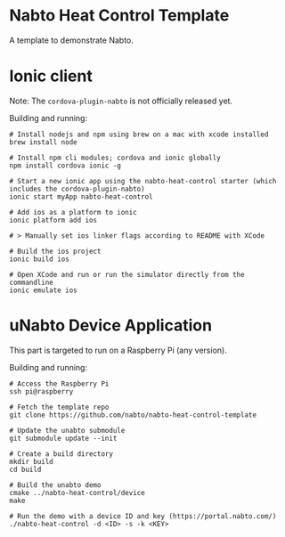 # Nabto Heat Control Template

A template to demonstrate Nabto.

# Ionic client

Note: The `cordova-plugin-nabto` is not officially released yet.

Building and running:
```
# Install nodejs and npm using brew on a mac with xcode installed
brew install node

# Install npm cli modules; cordova and ionic globally
npm install cordova ionic -g

# Start a new ionic app using the nabto-heat-control starter (which includes the cordova-plugin-nabto)
ionic start myApp nabto-heat-control

# Add ios as a platform to ionic
ionic platform add ios

# > Manually set ios linker flags according to README with XCode

# Build the ios project
ionic build ios

# Open XCode and run or run the simulator directly from the commandline
ionic emulate ios
```

# uNabto Device Application

This part is targeted to run on a Raspberry Pi (any version).

Building and running:
```
# Access the Raspberry Pi
ssh pi@raspberry

# Fetch the template repo
git clone https://github.com/nabto/nabto-heat-control-template

# Update the unabto submodule
git submodule update --init

# Create a build directory
mkdir build
cd build

# Build the unabto demo
cmake ../nabto-heat-control/device
make

# Run the demo with a device ID and key (https://portal.nabto.com/)
./nabto-heat-control -d <ID> -s -k <KEY>
```
